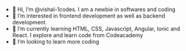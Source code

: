 - 👋 Hi, I’m @vishal-1codes. I am a newbie in softwares and coding
- 👀 I’m interested in frontend development as well as backend development.
- 🌱 I’m currently learning HTML, CSS, Javascript, Angular, Ionic and React. I explore and learn code from Codeacademy
- 💞️ I’m looking to learn more coding 


